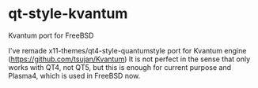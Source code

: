 # qt-style-kvantum
Kvantum port for FreeBSD

I've remade x11-themes/qt4-style-quantumstyle port for Kvantum engine (https://github.com/tsujan/Kvantum)
It is not perfect in the sense that only works with QT4, not QT5, but this is enough for current purpose
and Plasma4, which is used in FreeBSD now.
